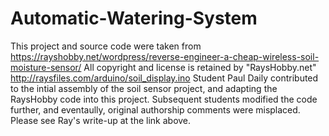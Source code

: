 # Automatic-Watering-System
This project and source code were taken from https://rayshobby.net/wordpress/reverse-engineer-a-cheap-wireless-soil-moisture-sensor/
All copyright and license is retained by "RaysHobby.net" http://raysfiles.com/arduino/soil_display.ino
Student Paul Daily contributed to the intial assembly of the soil sensor project, and adapting the RaysHobby code into this project. 
Subsequent students modified the code further, and eventaully, original authorship comments were misplaced. Please see Ray's write-up at the link above. 
